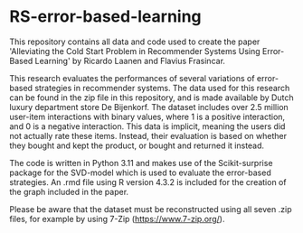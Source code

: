 # RS-error-based-learning

This repository contains all data and code used to create the paper 'Alleviating the Cold Start Problem in Recommender Systems Using Error-Based Learning' by Ricardo Laanen and Flavius Frasincar. 

This research evaluates the performances of several variations of error-based strategies in recommender systems. The data used for this research can be found in the zip file in this repository, and is made available by Dutch luxury department store De Bijenkorf. The dataset includes over 2.5 million user-item interactions with binary values, where 1 is a positive interaction, and 0 is a negative interaction. This data is implicit, meaning the users did not actually rate these items. Instead, their evaluation is based on whether they bought and kept the product, or bought and returned it instead.

The code is written in Python 3.11 and makes use of the Scikit-surprise package for the SVD-model which is used to evaluate the error-based strategies. An .rmd file using R version 4.3.2 is included for the creation of the graph included in the paper.

Please be aware that the dataset must be reconstructed using all seven .zip files, for example by using 7-Zip (https://www.7-zip.org/).
